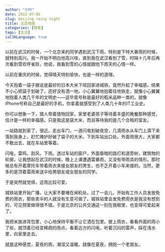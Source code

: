 ```yaml
---
author: "川叶"
date: 2012-07-05
slug: beijing rainy night
title: 北京雨夜
categories: [随笔]
tags: [生活]
isCJKLanguage: true
---
```


以前在武汉的时候，一个北京来的同学遇到武汉下雨，特别是下特大暴雨的时候，就特别高兴。我一开始不明白他高兴啥，直到我在武汉看到了雪，时隔十几年后再次看到雪欢呼雀跃，他说，我看到雪的心情就跟他下雨天的心情一样。

以前在重庆的时候，觉得晴天特别愉快，也是一样的道理。

<!--more-->

今天抱着一袋子据说是最好的日本大米下班回家进城铁，竟然升起了幸福感。结果不小心把袋子划破了，还好没有洒一地。小心翼翼地抱着往地铁走，就像小心翼翼地抱着人类几千年的文明史——这毕竟号称是最好的稻米品种一类的，就像iPhone号称自己是最好的手机，你拿着就感受到了人类几十年的IT工业史。

你可以想象一下，猎人带着猎物回家，家里老婆孩子等待着丰盛的晚餐那种感觉，估计是一样的幸福感。只是我这是袋大米，而且等待我的是几个合租的室友。

一站路就到家了，很近。走出车门，一道闪电划破夜空，几滴雨水从车门上滴下来落到我身上，赶忙掩护好破了袋子的大米，下到车站出口处。外面雨很大，大家都不敢出去，就在车站里等着。

闪电，雷鸣，刮风，下雨。透过车站的窗户，外面昏暗的路灯和道旁树，建筑物的轮廓，让我想起在武汉的时候，晚上上课遭遇雷暴雨，又没有带雨具的情形。那时候总有开着摩托车带着雨衣来接女朋友的男生，也不乏开着小车来接的。当然，更多的是顶着雷雨来送伞给男朋友或女朋友的同学。

于是突然就觉得，这雨比较可爱。

城铁站里开始广播，让大家不要堵在闸机处。过了一会儿，开始有工作人员发放免费的雨衣，那些卖伞的人就没有生意可做了。城铁站里会发免费雨衣是我没有想到的，可见预案做得很不错。于是北京的公共交通这一刻在我眼里，也变得可爱起来了。

我把米放进背包里，小心地保持平衡不让它洒在包里。披上雨衣，看看外面的雨小了些，就顶着已经变稀疏的雨点，看着远方的闪电，听着沉闷的雷声，踩在浅水里，向家里走去。

就是这种感觉，夏夜的雨，潮湿又温暖。就像在夏夜，拥抱一个老朋友。